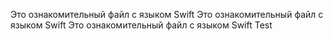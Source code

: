 Это ознакомительный файл с языком Swift
Это ознакомительный файл с языком Swift
Это ознакомительный файл с языком Swift
Test
